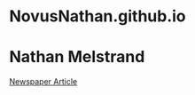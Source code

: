 # NovusNathan.github.io
<h1>Nathan Melstrand</h1>
<p></p><a href=/novusnathan.github.io/Newspaper_Article.html">Newspaper Article</a></p>


